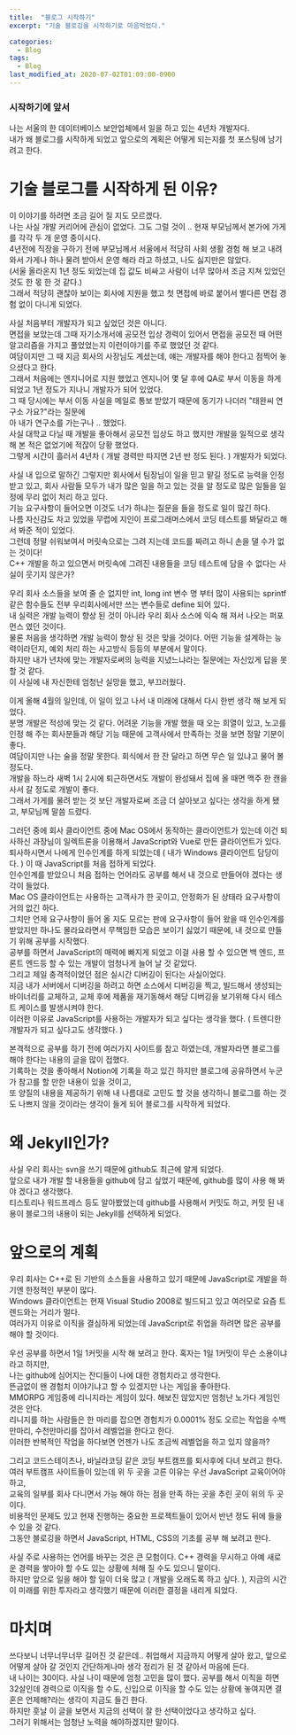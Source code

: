 ```yaml
---
title:  "블로그 시작하기"
excerpt: "기술 블로깅을 시작하기로 마음먹었다."

categories:
  - Blog
tags:
  - Blog
last_modified_at: 2020-07-02T01:09:00-0900
---
```


### 시작하기에 앞서 
나는 서울의 한 데이터베이스 보안업체에서 일을 하고 있는 4년차 개발자다.  
내가 왜 블로그를 시작하게 되었고 앞으로의 계획은 어떻게 되는지를 첫 포스팅에 남기려고 한다.

# 기술 블로그를 시작하게 된 이유?
이 이야기를 하려면 조금 길어 질 지도 모르겠다.  
나는 사실 개발 커리어에 관심이 없었다. 그도 그럴 것이 .. 현재 부모님께서 본가에 가게를 각각 두 개 운영 중이시다.  
4년전에 직장을 구하기 전에 부모님께서 서울에서 적당히 사회 생활 경험 해 보고 내려와서 가게나 하나 물려 받아서 운영 해라 라고 하셨고, 나도 싫지만은 않았다.  
(서울 올라온지 1년 정도 되었는데 집 값도 비싸고 사람이 너무 많아서 조금 지쳐 있었던 것도 한 몫 한 것 같다.)  
그래서 적당히 괜찮아 보이는 회사에 지원을 했고 첫 면접에 바로 붙어서 별다른 면접 경험 없이 다니게 되었다.  

사실 처음부터 개발자가 되고 싶었던 것은 아니다.  
면접을 보았는데 그때 자기소개서에 공모전 입상 경력이 있어서 면접을 공모전 때 어떤 알고리즘을 가지고 풀었었는지 이런이야기를 주로 했었던 것 같다.  
여담이지만 그 때 지금 회사의 사장님도 계셨는데, 얘는 개발자를 해야 한다고 점찍어 놓으셨다고 한다.  
그래서 처음에는 엔지니어로 지원 했었고 엔지니어 몇 달 후에 QA로 부서 이동을 하게 되었고 1년 정도가 지나니 개발자가 되어 있었다.  
그 때 당시에는 부서 이동 사실을 메일로 통보 받았기 때문에 동기가 나더러 "태완씨 연구소 가요?"라는 질문에  
아 내가 연구소를 가는구나 .. 했었다.  
사실 대학교 다닐 때 개발을 좋아해서 공모전 입상도 하고 했지만 개발을 일적으로 생각 해 본 적은 없었기에 적잖이 당황 했었다.  
그렇게 시간이 흘러서 4년차 ( 개발 경력만 따지면 2년 반 정도 된다. ) 개발자가 되었다.  

사실 내 입으로 말하긴 그렇지만 회사에서 팀장님이 일을 믿고 맡길 정도로 능력을 인정 받고 있고, 회사 사람들 모두가 내가 많은 일을 하고 있는 것을 알 정도로 많은 일들을 일정에 무리 없이 처리 하고 있다.   
기능 요구사항이 들어오면 이것도 너가 하냐는 질문을 들을 정도로 일이 많긴 하다.    
나름 자신감도 차고 있었을 무렵에 지인이 프로그래머스에서 코딩 테스트를 봐달라고 해서 봐준 적이 있었다.  
그런데 정말 쉬워보여서 머릿속으로는 그려 지는데 코드를 짜려고 하니 손을 댈 수가 없는 것이다!  
C++ 개발을 하고 있으면서 머릿속에 그려진 내용들을 코딩 테스트에 담을 수 없다는 사실이 웃기지 않은가?  

우리 회사 소스들을 보여 줄 순 없지만 int, long int 변수 명 부터 많이 사용되는 sprintf 같은 함수들도 전부 우리회사에서만 쓰는 변수들로 define 되어 있다.  
내 실력은 개발 능력이 향상 된 것이 아니라 우리 회사 소스에 익숙 해 져서 나오는 퍼포먼스 였던 것이다.  
물론 처음을 생각하면 개발 능력이 향상 된 것은 맞을 것이다. 어떤 기능을 설계하는 능력이라던지, 예외 처리 하는 사고방식 등등의 부분에서 말이다.  
하지만 내가 년차에 맞는 개발자로써의 능력을 지녔느냐라는 질문에는 자신있게 답을 못 할 것 같다.  
이 사실에 내 자신한테 엄청난 실망을 했고, 부끄러웠다.

이게 올해 4월의 일인데, 이 일이 있고 나서 내 미래에 대해서 다시 한번 생각 해 보게 되었다.  
분명 개발은 적성에 맞는 것 같다. 어려운 기능을 개발 했을 때 오는 희열이 있고, 노고를 인정 해 주는 회사분들과 해당 기능 때문에 고객사에서 만족하는 것을 보면 정말 기분이 좋다.  
여담이지만 나는 술을 정말 못한다. 회식에서 한 잔 달라고 하면 무슨 일 있냐고 물어 볼 정도다.  
개발을 하느라 새벽 1시 2시에 퇴근하면서도 개발이 완성돼서 집에 올 때면 맥주 한 캔을 사서 갈 정도로 개발이 좋다.     
그래서 가게를 물려 받는 것 보단 개발자로써 조금 더 살아보고 싶다는 생각을 하게 됐고, 부모님께 말씀 드렸다.

그러던 중에 회사 클라이언트 중에 Mac OS에서 동작하는 클라이언트가 있는데 이건 퇴사하신 과장님이 일렉트론을 이용해서 JavaScript와 Vue로 만든 클라이언트가 있다.  
퇴사하시면서 나에게 인수인계를 하게 되었는데 ( 내가 Windows 클라이언트 담당이다. ) 이 때 JavaScript를 처음 접하게 되었다.  
인수인계를 받았으니 처음 접하는 언어라도 공부를 해서 내 것으로 만들어야 겠다는 생각이 들었다.  
Mac OS 클라이언트는 사용하는 고객사가 한 곳이고, 안정화가 된 상태라 요구사항이 거의 없긴 하다.  
그치만 언제 요구사항이 들어 올 지도 모르는 판에 요구사항이 들어 왔을 때 인수인계를 받았지만 하나도 몰라요라면서 무책임한 모습은 보이기 싫었기 때문에, 내 것으로 만들기 위해 공부를 시작했다.  
공부를 하면서 JavaScript의 매력에 빠지게 되었고 이걸 사용 할 수 있으면 백 엔드, 프론트 엔드등 할 수 있는 개발이 엄청나게 늘어 날 것 같았다.  
그리고 제일 충격적이었던 점은 실시간 디버깅이 된다는 사실이었다.  
지금 내가 서버에서 디버깅을 하려고 하면 소스에서 디버깅을 찍고, 빌드해서 생성되는 바이너리를 교체하고, 교체 후에 제품을 재기동해서 해당 디버깅을 보기위해 다시 테스트 케이스를 발생시켜야 한다.  
이러한 이유로 JavaScript를 사용하는 개발자가 되고 싶다는 생각을 했다. ( 트렌디한 개발자가 되고 싶다고도 생각했다. )  

본격적으로 공부를 하기 전에 여러가지 사이트를 참고 하였는데, 개발자라면 블로그를 해야 한다는 내용의 글을 많이 접했다.  
기록하는 것을 좋아해서 Notion에 기록을 하고 있긴 하지만 블로그에 공유하면서 누군가 참고를 할 만한 내용이 있을 것이고,  
또 양질의 내용을 제공하기 위해 내 나름대로 고민도 할 것을 생각하니 블로그를 하는 것도 나쁘지 않을 것이라는 생각이 들게 되어 블로그를 시작하게 되었다.

# 왜 Jekyll인가?
사실 우리 회사는 svn을 쓰기 때문에 github도 최근에 알게 되었다.  
앞으로 내가 개발 할 내용들을 github에 담고 싶었기 때문에, github를 많이 사용 해 봐야 겠다고 생각했다.  
티스토리나 워드프레스 등도 알아봤었는데 github를 사용해서 커밋도 하고, 커밋 된 내용이 블로그의 내용이 되는 Jekyll를 선택하게 되었다.

# 앞으로의 계획
우리 회사는 C++로 된 기반의 소스들을 사용하고 있기 때문에 JavaScript로 개발을 하기엔 한정적인 부분이 많다.  
Windows 클라이언트는 현재 Visual Studio 2008로 빌드되고 있고 여러모로 요즘 트렌드와는 거리가 멀다.  
여러가지 이유로 이직을 결심하게 되었는데 JavaScript로 취업을 하려면 많은 공부를 해야 할 것이다.  

우선 공부를 하면서 1일 1커밋을 시작 해 보려고 한다. 혹자는 1일 1커밋이 무슨 소용이냐라고 하지만,  
나는 github에 심어지는 잔디들이 나에 대한 경험치라고 생각한다.   
뜬금없이 왠 경험치 이야기냐고 할 수 있겠지만 나는 게임을 좋아한다.  
MMORPG 게임중에 리니지라는 게임이 있다. 해보진 않았지만 엄청난 노가다 게임인 것은 안다.  
리니지를 하는 사람들은 한 마리를 잡으면 경험치가 0.0001% 정도 오르는 작업을 수백만마리, 수천만마리를 잡아서 레벨업을 한다고 한다.  
이러한 반복적인 작업을 하다보면 언젠가 나도 조금씩 레벨업을 하고 있지 않을까?

그리고 코드스테이츠나, 바닐라코딩 같은 코딩 부트캠프를 퇴사후에 다녀 보려고 한다.  
여러 부트캠프 사이트들이 있는데 위 두 곳을 고른 이유는 우선 JavaScript 교육이어야 하고,  
교육의 일부를 회사 다니면서 가능 해야 하는 점을 만족 하는 곳을 추린 곳이 위의 두 곳이다.  
비용적인 문제도 있고 현재 진행하는 중요한 프로젝트들이 있어서 반년 정도 뒤에 들을 수 있을 것 같다.  
그동안 블로깅을 하면서 JavaScript, HTML, CSS의 기초를 공부 해 보려고 한다. 

사실 주로 사용하는 언어를 바꾸는 것은 큰 모험이다. C++ 경력을 무시하고 아예 새로운 경력을 쌓아야 할 수도 있는 상황에 처해 질 수도 있으니 말이다.  
하지만 앞으로 일을 해야 할 일이 더욱 많고 ( 개발을 오래도록 하고 싶다. ), 지금의 시간이 미래를 위한 투자라고 생각했기 때문에 이러한 결정을 내리게 되었다.  

# 마치며
쓰다보니 너무너무너무 길어진 것 같은데.. 취업해서 지금까지 어떻게 살아 왔고, 앞으로 어떻게 살아 갈 것인지 간단하게나마 생각 정리가 된 것 같아서 마음에 든다.  
내 나이는 30이다. 사실 나이 때문에 엄청 고민을 많이 했다. 공부를 해서 이직을 하면 32살인데 경력으로 이직을 할 수도, 신입으로 이직을 할 수도 있는 상황에 놓여지면 결혼은 언제해?라는 생각이 지금도 들긴 한다.  
하지만 훗날 이 글을 보면서 지금의 선택이 잘 한 선택이었다고 생각하고 싶다.  
그러기 위해서는 엄청난 노력을 해야하겠지만 말이다.

